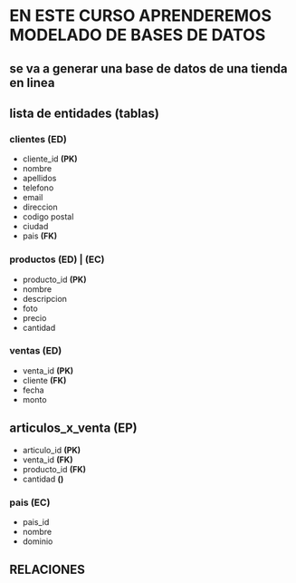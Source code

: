 # EN ESTE CURSO APRENDEREMOS MODELADO DE BASES DE DATOS

## se va a generar una base de datos de una tienda en linea

## lista de entidades (tablas)

### clientes **(ED)**

- cliente_id **(PK)**
- nombre
- apellidos
- telefono 
- email 
- direccion
- codigo postal
- ciudad 
- pais **(FK)**

### productos **(ED) | (EC)**

- producto_id **(PK)**
- nombre
- descripcion
- foto 
- precio
- cantidad 

### ventas **(ED)**

- venta_id **(PK)**
- cliente  **(FK)**
- fecha 
- monto 


## articulos_x_venta **(EP)**
- articulo_id **(PK)**
- venta_id **(FK)**
- producto_id **(FK)**
- cantidad **()**




### pais **(EC)**
- pais_id
- nombre 
- dominio

## RELACIONES